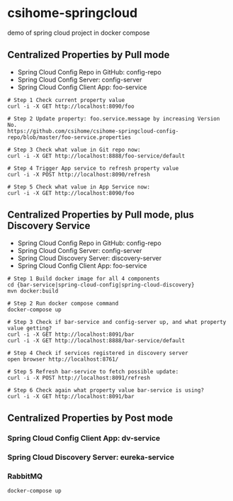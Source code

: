 # csihome-springcloud
demo of spring cloud project in docker compose

## Centralized Properties by Pull mode 
* Spring Cloud Config Repo in GitHub: config-repo
* Spring Cloud Config Server: config-server
* Spring Cloud Config Client App: foo-service

```commandline
# Step 1 Check current property value
curl -i -X GET http://localhost:8090/foo

# Step 2 Update property: foo.service.message by increasing Version No.
https://github.com/csihome/csihome-springcloud-config-repo/blob/master/foo-service.properties

# Step 3 Check what value in Git repo now:
curl -i -X GET http://localhost:8888/foo-service/default

# Step 4 Trigger App service to refresh property value
curl -i -X POST http://localhost:8090/refresh

# Step 5 Check what value in App Service now:
curl -i -X GET http://localhost:8090/foo
```

## Centralized Properties by Pull mode, plus Discovery Service
* Spring Cloud Config Repo in GitHub: config-repo
* Spring Cloud Config Server: config-server
* Spring Cloud Discovery Server: discovery-server
* Spring Cloud Config Client App: foo-service

```commandline
# Step 1 Build docker image for all 4 components
cd {bar-service|spring-cloud-config|spring-cloud-discovery}
mvn docker:build

# Step 2 Run docker compose command
docker-compose up

# Step 3 Check if bar-service and config-server up, and what property value getting? 
curl -i -X GET http://localhost:8091/bar
curl -i -X GET http://localhost:8888/bar-service/default

# Step 4 Check if services registered in discovery server
open browser http://localhost:8761/

# Step 5 Refresh bar-service to fetch possible update:
curl -i -X POST http://localhost:8091/refresh

# Step 6 Check again what property value bar-service is using?
curl -i -X GET http://localhost:8091/bar
```

## Centralized Properties by Post mode
 
### Spring Cloud Config Client App: dv-service

### Spring Cloud Discovery Server: eureka-service

### RabbitMQ


```commandline
docker-compose up
```